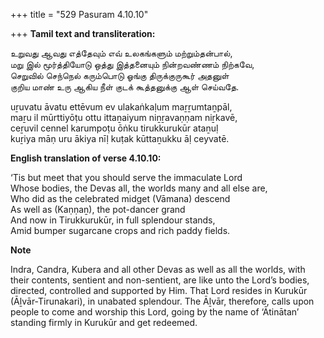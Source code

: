 +++
title = "529 Pasuram 4.10.10"

+++
**Tamil text and transliteration:**

உறுவது ஆவது எத்தேவும் எவ் உலகங்களும் மற்றும்தன்பால்,  
மறு இல் மூர்த்தியோடு ஒத்து இத்தனையும் நின்றவண்ணம் நிற்கவே,  
செறுவில் செந்நெல் கரும்பொடு ஓங்கு திருக்குருகூர் அதனுள்  
குறிய மாண் உரு ஆகிய நீள் குடக் கூத்தனுக்கு ஆள் செய்வதே.

uṟuvatu āvatu ettēvum ev ulakaṅkaḷum maṟṟumtaṉpāl,  
maṟu il mūrttiyōṭu ottu ittaṉaiyum niṉṟavaṇṇam niṟkavē,  
ceṟuvil cennel karumpoṭu ōṅku tirukkurukūr ataṉuḷ  
kuṟiya māṇ uru ākiya nīḷ kuṭak kūttaṉukku āḷ ceyvatē.

**English translation of verse 4.10.10:**

‘Tis but meet that you should serve the immaculate Lord  
Whose bodies, the Devas all, the worlds many and all else are,  
Who did as the celebrated midget (Vāmana) descend  
As well as (Kaṇṇaṉ), the pot-dancer grand  
And now in Tirukkurukūr, in full splendour stands,  
Amid bumper sugarcane crops and rich paddy fields.

**Note**

Indra, Candra, Kubera and all other Devas as well as all the worlds, with their contents, sentient and non-sentient, are like unto the Lord’s bodies, directed, controlled and supported by Him. That Lord resides in Kurukūr (Āḻvār-Tirunakari), in unabated splendour. The Āḻvār, therefore, calls upon people to come and worship this Lord, going by the name of ‘Ātinātan’ standing firmly in Kurukūr and get redeemed.


